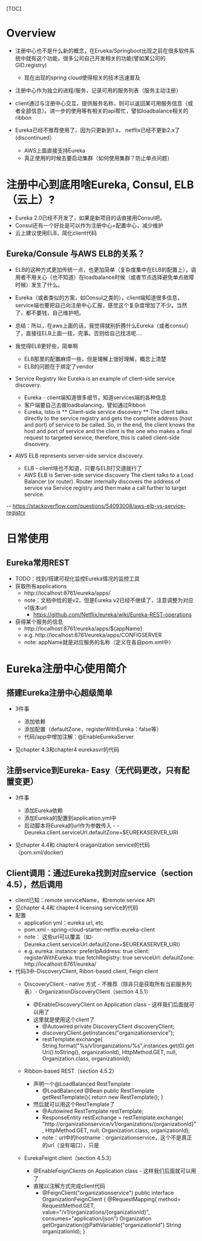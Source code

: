 [TOC]
# Overview
- 注册中心也不是什么新的概念，在Erueka/Springboot出现之前在很多软件系统中就有这个功能，很多公司自己开发相关的功能(譬如某公司的GID.registry)
  - 现在出现的spring cloud使得相关的技术迅速普及

- 注册中心作为独立的进程/服务，记录可用的服务列表（服务主动注册）
- client通过与注册中心交互，提供服务名称，则可以返回某可用服务信息（或者全部信息）。进一步的使用等有相关的api帮忙，譬如loadbalance相关的ribbon

- Eureka已经不推荐使用了，因为只更新到1.x， netflix已经不更新2.x了(discontinued）
  - AWS上面直接支持Eureka
  - 真正使用的时候去要启动集群（如何使用集群？防止单点问题）

# 注册中心到底用啥Eureka, Consul, ELB（云上）?
- Eureka 2.0已经不开发了，如果是新项目的话直接用Consul吧。
- Consul还有一个好处是可以作为注册中心+配置中心，减少维护
- 云上建议使用ELB，简化client代码

## Eureka/Consule 与AWS ELB的关系？
- ELB的这种方式更加传统一点，也更加简单（复杂度集中在ELB的配置上），调用者不用关心（也不知道）在loadbalance时候（或者节点选择避免单点故障时候）发生了什么。
- Eureka（或者类似的方案，如Consul之类的），client端知道很多信息，service端也要把自己向注册中心汇报，感觉这个复杂度增加了不少。当然了，都不要钱，自己维护吧。
- 总结：所以，在aws上面的话，我觉得就别折腾什么Eureka（或者consul）了，直接往ELB上面一挂，完事。否则给自己找活呢....


- 我觉得ELB更好些，简单啊
  - ELB那里的配置麻烦一些，但是理解上很好理解，概念上清楚
  - ELB的问题在于绑定了vendor
  
- Service Registry like Eureka is an example of client-side service discovery. 
  - Eureka - client端知道很多细节，知道services端的各种信息
  - 客户端要自己去做loadbalancing，譬如通过Ribbon
  -  Eureka, Istio is ** Client-side service discovery ** The client talks directly to the service registry and gets the complete address (host and port) of service to be called. So, in the end, the client knows the host and port of service and the client is the one who makes a final request to targeted service, therefore, this is called client-side discovery.

- AWS ELB represents server-side service discovery.
  - ELB - client啥也不知道，只要与ELB打交道就行了
  - AWS ELB is Server-side service discovery The client talks to a Load Balancer (or router). Router internally discovers the address of service via Service registry and then make a call further to target service.

-- https://stackoverflow.com/questions/54093008/aws-elb-vs-service-registry


# 日常使用

## Eureka常用REST
- TODO：找到/搭建可视化监控Eureka情况的监控工具
- 获取所有applications
  - http://localhost:8761/eureka/apps/
  - note：文档中给的是v2，但是Eureka v2已经不继续了，注意调整为对应v1版本url 
    - https://github.com/Netflix/eureka/wiki/Eureka-REST-operations
- 获得某个服务的信息
  - http://localhost:8761/eureka/apps/${appName}
  - e.g. http://localhost:8761/eureka/apps/CONFIGSERVER
  - note: appName就是对应服务的名称（定义在各自pom.xml中）


# Eureka注册中心使用简介

## 搭建Eureka注册中心超级简单

- 3件事
  - 添加依赖
  - 添加配置（defaultZone，registerWithEureka：false等）
  - 代码/app中增加注解：@EnableEurekaServer

- 见chapter 4.3和chapter4 eurekasvr的代码

## 注册service到Eureka- Easy（无代码更改，只有配置变更）

- 3件事
  - 添加Eureka依赖
  - 添加Eureka的配置到application.yml中
  - 启动脚本将Eureka的url作为参数传入 -  -Deureka.client.serviceUrl.defaultZone=$EUREKASERVER_URI

- 见chapter 4.4和 chapter4 oraganization service的代码（pom.xml/docker)

## Client调用：通过Eureka找到对应service（section 4.5），然后调用
- client已知：remote serviceName，和remote service API
- 见chapter 4.4和 chapter4 licensing service的代码
- 配置
  - application yml：eureka url, etc
  - pom.xml - spring-cloud-starter-netflix-eureka-client
  - note： 这些url可以覆盖（如-Deureka.client.serviceUrl.defaultZone=$EUREKASERVER_URI）
  - e.g.
eureka:
  instance:
    preferIpAddress: true
  client:
    registerWithEureka: true
    fetchRegistry: true
    serviceUrl:
      defaultZone: http://localhost:8761/eureka/  
- 代码3中-DiscoveryClient, Ribon-based client, Feign client
  - DiscoveryClient - native 方式 - 不推荐（除非只是获取所有当前服务列表）- OrganizationDiscoveryClient（section 4.5.1）
    - @EnableDiscoveryClient on Application class - 这样我们后面就可以用了
    - 这里就是使用这个client了
      - @Autowired private DiscoveryClient discoveryClient;
      - discoveryClient.getInstances("organizationservice");  
      - restTemplate.exchange(
                              String.format("%s/v1/organizations/%s",instances.get(0).getUri().toString(), organizationId),
                              HttpMethod.GET,
                              null, Organization.class, organizationId);
                              
  - Ribbon-based REST（section 4.5.2）
    - 声明一个@LoadBalanced RestTemplate
      - @LoadBalanced @Bean public RestTemplate getRestTemplate(){ return new RestTemplate(); }
    - 然后就可以用这个RestTemplate了
      - @Autowired RestTemplate restTemplate;
      - ResponseEntity<Organization> restExchange =
            restTemplate.exchange(
                    "http://organizationservice/v1/organizations/{organizationId}",
                    HttpMethod.GET,
                    null, Organization.class, organizationId);
      - note：url中的hostname：organizationservice，这个不是真正的url（没有端口），只是
      
  - EurekaFeignt client（section 4.5.3）
    - @EnableFeignClients on Application class - 这样我们后面就可以用了
    - 直接以注解方式完成client代码
      - @FeignClient("organizationservice")
        public interface OrganizationFeignClient {
            @RequestMapping(
                    method= RequestMethod.GET,
                    value="/v1/organizations/{organizationId}",
                    consumes="application/json")
            Organization getOrganization(@PathVariable("organizationId") String organizationId);
        }

